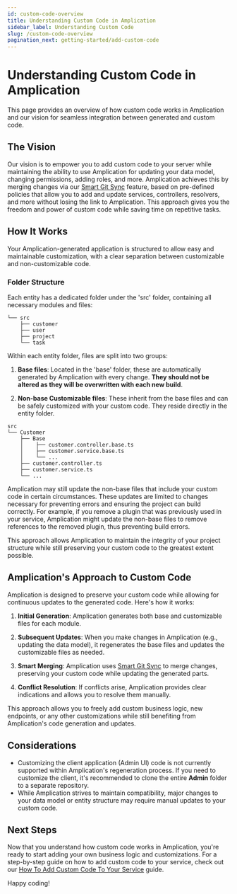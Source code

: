 ```yaml
---
id: custom-code-overview
title: Understanding Custom Code in Amplication
sidebar_label: Understanding Custom Code
slug: /custom-code-overview
pagination_next: getting-started/add-custom-code
---
```


# Understanding Custom Code in Amplication

This page provides an overview of how custom code works in Amplication and our vision for seamless integration between generated and custom code.

## The Vision

Our vision is to empower you to add custom code to your server while maintaining the ability to use Amplication for updating your data model, changing permissions, adding roles, and more. Amplication achieves this by merging changes via our [Smart Git Sync](/smart-git-sync/) feature, based on pre-defined policies that allow you to add and update services, controllers, resolvers, and more without losing the link to Amplication. This approach gives you the freedom and power of custom code while saving time on repetitive tasks.

## How It Works

Your Amplication-generated application is structured to allow easy and maintainable customization, with a clear separation between customizable and non-customizable code.

### Folder Structure

Each entity has a dedicated folder under the 'src' folder, containing all necessary modules and files:

```
└── src
    ├── customer
    ├── user
    ├── project
    └── task
```

Within each entity folder, files are split into two groups:

1. **Base files**: Located in the 'base' folder, these are automatically generated by Amplication with every change. **They should not be altered as they will be overwritten with each new build**.

2. **Non-base Customizable files**: These inherit from the base files and can be safely customized with your custom code. They reside directly in the entity folder.

```
src
└── Customer
    ├── Base
    │    ├── customer.controller.base.ts
    │    ├── customer.service.base.ts
    │    └── ...
    ├── customer.controller.ts
    ├── customer.service.ts
    └── ...
```

Amplication may still update the non-base files that include your custom code in certain circumstances. These updates are limited to changes necessary for preventing errors and ensuring the project can build correctly. For example, if you remove a plugin that was previously used in your service, Amplication might update the non-base files to remove references to the removed plugin, thus preventing build errors.

This approach allows Amplication to maintain the integrity of your project structure while still preserving your custom code to the greatest extent possible.

## Amplication's Approach to Custom Code

Amplication is designed to preserve your custom code while allowing for continuous updates to the generated code. Here's how it works:

1. **Initial Generation**: Amplication generates both base and customizable files for each module.

2. **Subsequent Updates**: When you make changes in Amplication (e.g., updating the data model), it regenerates the base files and updates the customizable files as needed.

3. **Smart Merging**: Amplication uses [Smart Git Sync](/smart-git-sync/) to merge changes, preserving your custom code while updating the generated parts.

4. **Conflict Resolution**: If conflicts arise, Amplication provides clear indications and allows you to resolve them manually.

This approach allows you to freely add custom business logic, new endpoints, or any other customizations while still benefiting from Amplication's code generation and updates.

## Considerations

- Customizing the client application (Admin UI) code is not currently supported within Amplication's regeneration process. If you need to customize the client, it's recommended to clone the entire **Admin** folder to a separate repository.
- While Amplication strives to maintain compatibility, major changes to your data model or entity structure may require manual updates to your custom code.

## Next Steps

Now that you understand how custom code works in Amplication, you're ready to start adding your own business logic and customizations. For a step-by-step guide on how to add custom code to your service, check out our [How To Add Custom Code To Your Service](/add-custom-code-to-your-service) guide.

Happy coding!
